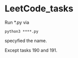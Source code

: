 # LeetCode_tasks

Run *.py via
```console
python3 ****.py
```

specyfied the name.

Except tasks 190 and 191.
